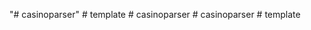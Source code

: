 "# casinoparser" 
#   t e m p l a t e  
 #   c a s i n o p a r s e r  
 #   c a s i n o p a r s e r  
 #   t e m p l a t e  
 